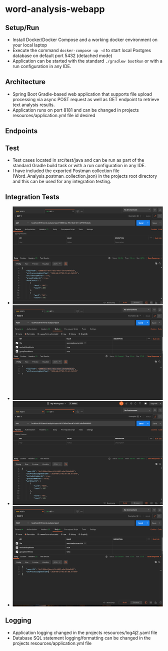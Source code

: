 # word-analysis-webapp

## Setup/Run

* Install Docker/Docker Compose and a working docker environment on your local laptop
* Execute the command ```docker-compose up -d``` to start local Postgres database on default port 5432 (detached mode)
* Application can be started with the standard ```./gradlew bootRun``` or with a run configuration in any IDE.

## Architecture
* Spring Boot Gradle-based web application that supports file upload processing via async POST request as well as GET endpoint to retrieve text analysis results.
* Application runs on port 8181 and can be changed in projects resources/application.yml file id desired

## Endpoints

## Test
* Test cases located in src/test/java and can be run as part of the standard Gradle build task or with a run configuration in any IDE.
* I have included the exported Postman collection file (Word_Analysis.postman_collection.json) in the projects root directory and this can be used for any integration testing.

## Integration Tests
* ![GET1](/images/GET1.png)
* ![POST1](/images/POST1.png)
* ![GET2](/images/GET2.png)
* ![POST2](/images/POST2.png)

## Logging
* Application logging changed in the projects resources/log4j2.yaml file
* Database SQL statement logging/formatting can be changed in the projects resources/application.yml file

